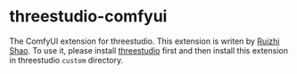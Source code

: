 # threestudio-comfyui

The ComfyUI extension for threestudio. This extension is writen by [Ruizhi Shao](https://github.com/DSaurus). To use it, please install [threestudio](https://github.com/threestudio-project/threestudio) first and then install this extension in threestudio `custom` directory.

